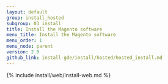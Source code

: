 ```yaml
---
layout: default
group: install_hosted
subgroup: 03_install
title: Install the Magento software
menu_title: Install the Magento software
menu_order: 1
menu_node: parent
version: 2.0
github_link: install-gde/install/hosted/hosted_install.md
---
```


{% include install/web/install-web.md %}

